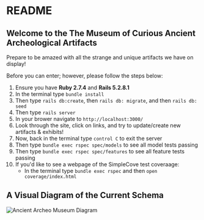 # README
## Welcome to the The Museum of Curious Ancient Archeological Artifacts ##
Prepare to be amazed with all the strange and unique artifacts we have on display!

Before you can enter; however, please follow the steps below: 
1. Ensure you have **Ruby 2.7.4** and **Rails 5.2.8.1**
1. In the terminal type `bundle install`
1. Then type `rails db:create`, then `rails db: migrate`, and then `rails db: seed` 
1. Then type `rails server`
1. In your brower navigate to `http://localhost:3000/`
1. Look through the site, click on links, and try to update/create new artifacts & exhibits!
1. Now, back in the terminal type `control C` to exit the server
1. Then type `bundle exec rspec spec/models` to see all model tests passing
1. Then type `bundle exec rspec spec/features` to see all feature tests passing
1. If you'd like to see a webpage of the SimpleCove test coveraage: 
    - In the terminal type `bundle exec rspec` and then `open coverage/index.html`

## A Visual Diagram of the Current Schema ##
![Ancient Archeo Museum Diagram](https://user-images.githubusercontent.com/116964982/217344550-6a4bfbd5-e1b9-4acb-b5d2-43b98354253e.png)

<!-- This README would normally document whatever steps are necessary to get the
application up and running.

Things you may want to cover:

* Ruby version

* System dependencies

* Configuration

* Database creation

* Database initialization

* How to run the test suite

* Services (job queues, cache servers, search engines, etc.)

* Deployment instructions

* ... -->
